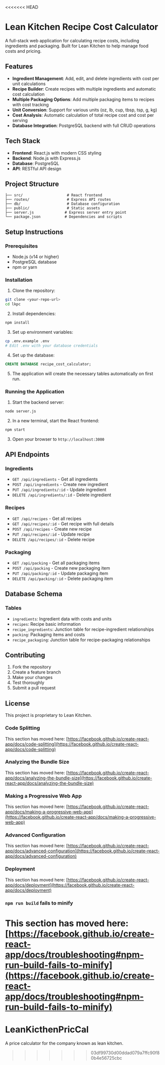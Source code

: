 <<<<<<< HEAD
# Lean Kitchen Recipe Cost Calculator

A full-stack web application for calculating recipe costs, including ingredients and packaging. Built for Lean Kitchen to help manage food costs and pricing.

## Features

- **Ingredient Management**: Add, edit, and delete ingredients with cost per unit calculations
- **Recipe Builder**: Create recipes with multiple ingredients and automatic cost calculation
- **Multiple Packaging Options**: Add multiple packaging items to recipes with cost tracking
- **Unit Conversion**: Support for various units (oz, lb, cup, tbsp, tsp, g, kg)
- **Cost Analysis**: Automatic calculation of total recipe cost and cost per serving
- **Database Integration**: PostgreSQL backend with full CRUD operations

## Tech Stack

- **Frontend**: React.js with modern CSS styling
- **Backend**: Node.js with Express.js
- **Database**: PostgreSQL
- **API**: RESTful API design

## Project Structure

```
├── src/                    # React frontend
├── routes/                 # Express API routes
├── db/                     # Database configuration
├── public/                 # Static assets
├── server.js              # Express server entry point
└── package.json           # Dependencies and scripts
```

## Setup Instructions

### Prerequisites

- Node.js (v14 or higher)
- PostgreSQL database
- npm or yarn

### Installation

1. Clone the repository:
```bash
git clone <your-repo-url>
cd lkpc
```

2. Install dependencies:
```bash
npm install
```

3. Set up environment variables:
```bash
cp .env.example .env
# Edit .env with your database credentials
```

4. Set up the database:
```sql
CREATE DATABASE recipe_cost_calculator;
```

5. The application will create the necessary tables automatically on first run.

### Running the Application

1. Start the backend server:
```bash
node server.js
```

2. In a new terminal, start the React frontend:
```bash
npm start
```

3. Open your browser to `http://localhost:3000`

## API Endpoints

### Ingredients
- `GET /api/ingredients` - Get all ingredients
- `POST /api/ingredients` - Create new ingredient
- `PUT /api/ingredients/:id` - Update ingredient
- `DELETE /api/ingredients/:id` - Delete ingredient

### Recipes
- `GET /api/recipes` - Get all recipes
- `GET /api/recipes/:id` - Get recipe with full details
- `POST /api/recipes` - Create new recipe
- `PUT /api/recipes/:id` - Update recipe
- `DELETE /api/recipes/:id` - Delete recipe

### Packaging
- `GET /api/packing` - Get all packaging items
- `POST /api/packing` - Create new packaging item
- `PUT /api/packing/:id` - Update packaging item
- `DELETE /api/packing/:id` - Delete packaging item

## Database Schema

### Tables
- `ingredients`: Ingredient data with costs and units
- `recipes`: Recipe basic information
- `recipe_ingredients`: Junction table for recipe-ingredient relationships
- `packing`: Packaging items and costs
- `recipe_packaging`: Junction table for recipe-packaging relationships

## Contributing

1. Fork the repository
2. Create a feature branch
3. Make your changes
4. Test thoroughly
5. Submit a pull request

## License

This project is proprietary to Lean Kitchen.

### Code Splitting

This section has moved here: [https://facebook.github.io/create-react-app/docs/code-splitting](https://facebook.github.io/create-react-app/docs/code-splitting)

### Analyzing the Bundle Size

This section has moved here: [https://facebook.github.io/create-react-app/docs/analyzing-the-bundle-size](https://facebook.github.io/create-react-app/docs/analyzing-the-bundle-size)

### Making a Progressive Web App

This section has moved here: [https://facebook.github.io/create-react-app/docs/making-a-progressive-web-app](https://facebook.github.io/create-react-app/docs/making-a-progressive-web-app)

### Advanced Configuration

This section has moved here: [https://facebook.github.io/create-react-app/docs/advanced-configuration](https://facebook.github.io/create-react-app/docs/advanced-configuration)

### Deployment

This section has moved here: [https://facebook.github.io/create-react-app/docs/deployment](https://facebook.github.io/create-react-app/docs/deployment)

### `npm run build` fails to minify

This section has moved here: [https://facebook.github.io/create-react-app/docs/troubleshooting#npm-run-build-fails-to-minify](https://facebook.github.io/create-react-app/docs/troubleshooting#npm-run-build-fails-to-minify)
=======
# LeanKicthenPricCal
A price calculator for the company known as lean kitchen.
>>>>>>> 03df99730d00ddad079a7ffc90f80b4e56725cbc
